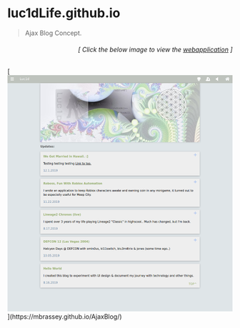 # luc1dLife.github.io

> Ajax Blog Concept. 

<h6><p align="right">[ Click the below image to view the <a href="https://mbrassey.github.io/AjaxBlog/">webapplication</a> ]</p></h6>
[<img src="img/Preview.png">](https://mbrassey.github.io/AjaxBlog/)

